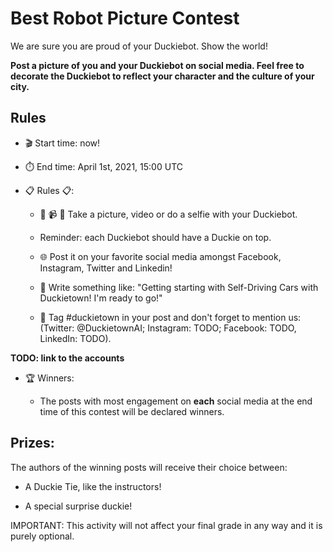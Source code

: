 # Best Robot Picture Contest

We are sure you are proud of your Duckiebot. Show the world!

**Post a picture of you and your Duckiebot on social media. Feel free to decorate the Duckiebot to reflect your character and the culture of your city.** 


## Rules

* 🎬 Start time: now!

* ⏱️ End time: April 1st, 2021, 15:00 UTC

* 📋 Rules 📋:

  - 📸 📹 🤳 Take a picture, video or do a selfie with your Duckiebot. 
    
  - Reminder: each Duckiebot should have a Duckie on top.

  - 🌐 Post it on your favorite social media amongst Facebook, Instagram, Twitter and Linkedin!  

  - 💪 Write something like: "Getting starting with Self-Driving Cars with Duckietown! I'm ready to go!"

  - 🦆 Tag #duckietown in your post and don't forget to mention us: (Twitter: @DuckietownAI; Instagram: TODO; Facebook: TODO, LinkedIn: TODO). 
    
**TODO: link to the accounts**


* 🏆 Winners:

  - The posts with most engagement on **each** social media at the end time of this contest will be declared winners.

## Prizes:

The authors of the winning posts will receive their choice between:

- A Duckie Tie, like the instructors!

- A special surprise duckie!


IMPORTANT: This activity will not affect your final grade in any way and it is purely optional.
